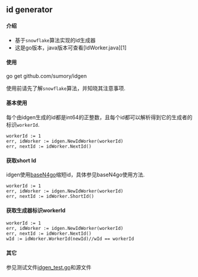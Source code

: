 ## id generator

#### 介绍

 - 基于`snowflake`算法实现的id生成器
 - 这是go版本，java版本可查看[IdWorker.java][1]


#### 使用

go get github.com/sumory/idgen

使用前请先了解`snowflake`算法，并知晓其注意事项.


#### 基本使用

每个由idgen生成的id都是int64的正整数，且每个id都可以解析得到它的生成者的标识`workerId`.

```
workerId := 1
err, idWorker := idgen.NewIdWorker(workerId)
err, nextId := idWorker.NextId()
```

#### 获取short Id

idgen使用[baseN4go](https://github.com/sumory/baseN4go)缩短id，具体参见baseN4go使用方法.

```
workerId := 1
err, idWorker := idgen.NewIdWorker(workerId)
err, nextId := idWorker.ShortId()
```

#### 获取生成器标识workerId

```
workerId := 1
err, idWorker := idgen.NewIdWorker(workerId)
err, nextId := idWorker.NextId()
wId := idWorker.WorkerId(newId)//wId == workerId
```

#### 其它
参见测试文件[idgen_test.go](./idgen_test.go)和源文件